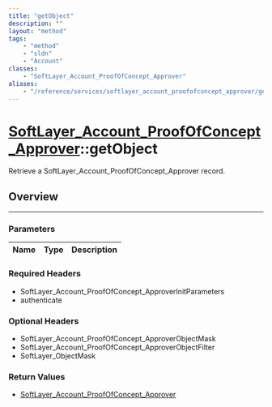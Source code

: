 ```yaml
---
title: "getObject"
description: ""
layout: "method"
tags:
    - "method"
    - "sldn"
    - "Account"
classes:
    - "SoftLayer_Account_ProofOfConcept_Approver"
aliases:
    - "/reference/services/softlayer_account_proofofconcept_approver/getObject"
---
```

# [SoftLayer_Account_ProofOfConcept_Approver](/reference/services/SoftLayer_Account_ProofOfConcept_Approver)::getObject

Retrieve a SoftLayer_Account_ProofOfConcept_Approver record.


## Overview 


-----

### Parameters 
|Name | Type | Description |
| --- | --- | --- |


### Required Headers
* SoftLayer_Account_ProofOfConcept_ApproverInitParameters
* authenticate


### Optional Headers
* SoftLayer_Account_ProofOfConcept_ApproverObjectMask
* SoftLayer_Account_ProofOfConcept_ApproverObjectFilter
* SoftLayer_ObjectMask

### Return Values
* <a href='/reference/datatypes/SoftLayer_Account_ProofOfConcept_Approver'>SoftLayer_Account_ProofOfConcept_Approver </a>




